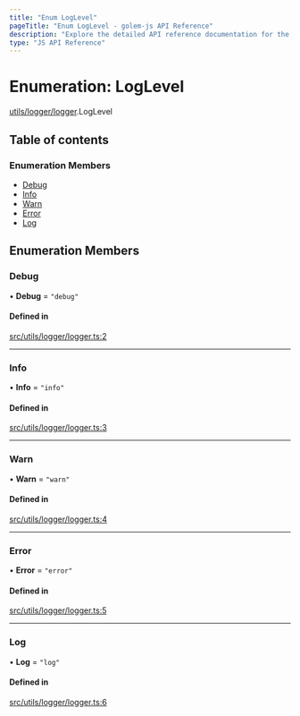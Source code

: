 ```yaml
---
title: "Enum LogLevel"
pageTitle: "Enum LogLevel - golem-js API Reference"
description: "Explore the detailed API reference documentation for the Enum LogLevel within the golem-js SDK for the Golem Network."
type: "JS API Reference"
---
```

# Enumeration: LogLevel

[utils/logger/logger](../modules/utils_logger_logger).LogLevel

## Table of contents

### Enumeration Members

- [Debug](utils_logger_logger.LogLevel#debug)
- [Info](utils_logger_logger.LogLevel#info)
- [Warn](utils_logger_logger.LogLevel#warn)
- [Error](utils_logger_logger.LogLevel#error)
- [Log](utils_logger_logger.LogLevel#log)

## Enumeration Members

### Debug

• **Debug** = ``"debug"``

#### Defined in

[src/utils/logger/logger.ts:2](https://github.com/golemfactory/golem-js/blob/9c218b4/src/utils/logger/logger.ts#L2)

___

### Info

• **Info** = ``"info"``

#### Defined in

[src/utils/logger/logger.ts:3](https://github.com/golemfactory/golem-js/blob/9c218b4/src/utils/logger/logger.ts#L3)

___

### Warn

• **Warn** = ``"warn"``

#### Defined in

[src/utils/logger/logger.ts:4](https://github.com/golemfactory/golem-js/blob/9c218b4/src/utils/logger/logger.ts#L4)

___

### Error

• **Error** = ``"error"``

#### Defined in

[src/utils/logger/logger.ts:5](https://github.com/golemfactory/golem-js/blob/9c218b4/src/utils/logger/logger.ts#L5)

___

### Log

• **Log** = ``"log"``

#### Defined in

[src/utils/logger/logger.ts:6](https://github.com/golemfactory/golem-js/blob/9c218b4/src/utils/logger/logger.ts#L6)
